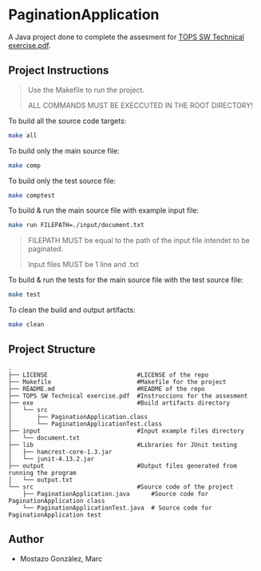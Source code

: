 # PaginationApplication

A Java project done to complete the assesment for [TOPS SW Technical exercise.pdf](https://github.com/mostazomarc/PaginationApplication/blob/paginationApplication/TOPS%20SW%20Technical%20exercise.pdf).

## Project Instructions
> Use the Makefile to run the project.
>
> ALL COMMANDS MUST BE EXECCUTED IN THE ROOT DIRECTORY!

To build all the source code targets:
```sh
make all
```

To build only the main source file:
```sh
make comp
```

To build only the test source file:
```sh
make comptest
```

To build & run the main source file with example input file:
```sh
make run FILEPATH=./input/document.txt
```
> FILEPATH MUST be equal to the path of the input file intendet to be paginated.
> 
> Input files MUST be 1 line and .txt

To build & run the tests for the main source file with the test source file:
```sh
make test
```

To clean the build and output artifacts:
```sh
make clean
```

## Project Structure
```
.
├── LICENSE                         #LICENSE of the repo
├── Makefile                        #Makefile for the project
├── README.md                       #README of the repo
├── TOPS SW Technical exercise.pdf  #Instruccions for the assesment
├── exe                             #Build artifacts directory
│   └── src
│       ├── PaginationApplication.class
│       └── PaginationApplicationTest.class
├── input                           #Input example files directory
│   └── document.txt
├── lib                             #Libraries for JUnit testing
│   ├── hamcrest-core-1.3.jar
│   └── junit-4.13.2.jar
├── output                          #Output files generated from running the program
│   └── output.txt
└── src                             #Source code of the project
    ├── PaginationApplication.java      #Source code for PaginationApplication class
    └── PaginationApplicationTest.java  # Source code for PaginationApplication test
```

## Author
- Mostazo Gonzàlez, Marc
